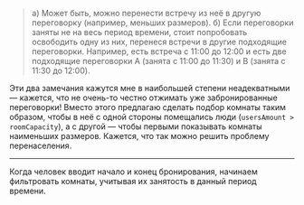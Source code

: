 > а) Может быть, можно перенести встречу из неё в другую переговорку (например, меньших размеров). б) Если переговорки заняты не на весь период времени, стоит попробовать освободить одну из них, перенеся встречи в другие подходящие переговорки. Например, есть встреча с 11:00 до 12:00 и есть две подходящие переговорки А (занята с 11:00 до 11:30) и B (занята c 11:30 до 12:00).

Эти два замечания кажутся мне в наибольшей степени неадекватными — кажется, что не очень-то честно отжимать уже забронированные переговорки! Вместо этого предлагаю сделать подбор комнаты таким образом, чтобы в неё с одной стороны помещались люди (`usersAmount > roomCapacity`), а с другой — чтобы первыми показывать комнаты наименьших размеров. Кажется, что так можно решить проблему перенаселения.

----------------------------------------------

Когда человек вводит начало и конец бронирования, начинаем фильтровать комнаты, учитывая их занятость в данный период времени.